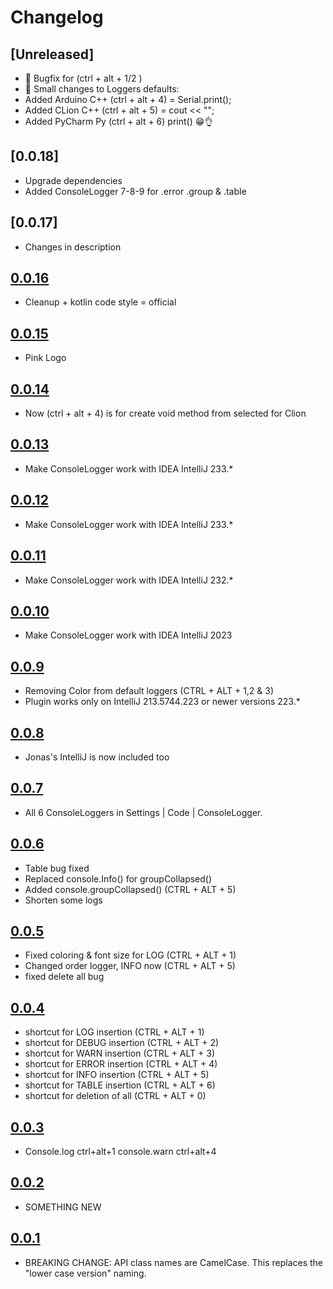 # Changelog

## [Unreleased]
- 🐛 Bugfix for (ctrl + alt + 1/2 ) 
- 🤏 Small changes to Loggers defaults:
- Added Arduino C++ (ctrl + alt + 4) = Serial.print(); 
- Added CLion   C++ (ctrl + alt + 5) = cout << ""; 
- Added PyCharm Py  (ctrl + alt + 6) print() 😁👌

## [0.0.18]
- Upgrade dependencies
- Added ConsoleLogger 7-8-9 for .error .group & .table

## [0.0.17]
- Changes in description

## [0.0.16]
- Cleanup + kotlin code style = official

## [0.0.15]
- Pink Logo

## [0.0.14]
- Now (ctrl + alt + 4) is for create void method from selected for Clion

## [0.0.13]
- Make ConsoleLogger work with IDEA IntelliJ 233.*

## [0.0.12]
- Make ConsoleLogger work with IDEA IntelliJ 233.*

## [0.0.11]
- Make ConsoleLogger work with IDEA IntelliJ 232.*

## [0.0.10]
- Make ConsoleLogger work with IDEA IntelliJ 2023

## [0.0.9]
- Removing Color from default loggers  (CTRL + ALT + 1,2 & 3)
- Plugin works only on IntelliJ 213.5744.223 or newer versions 223.*

## [0.0.8]
- Jonas's IntelliJ is now included too

## [0.0.7]
- All 6 ConsoleLoggers in Settings | Code | ConsoleLogger.

## [0.0.6]
- Table bug fixed
- Replaced console.Info() for groupCollapsed()
- Added console.groupCollapsed()   (CTRL + ALT + 5)
- Shorten some logs

## [0.0.5]
- Fixed coloring & font size for LOG (CTRL + ALT + 1)
- Changed order logger, INFO now (CTRL + ALT + 5)
- fixed delete all bug

## [0.0.4]
- shortcut for LOG insertion   (CTRL + ALT + 1)
- shortcut for DEBUG insertion (CTRL + ALT + 2)
- shortcut for WARN insertion  (CTRL + ALT + 3)
- shortcut for ERROR insertion (CTRL + ALT + 4)
- shortcut for INFO insertion  (CTRL + ALT + 5)
- shortcut for TABLE insertion (CTRL + ALT + 6)
- shortcut for deletion of all (CTRL + ALT + 0)

## [0.0.3]
- Console.log ctrl+alt+1 console.warn ctrl+alt+4

## [0.0.2]
- SOMETHING NEW

## [0.0.1]
- BREAKING CHANGE: API class names are CamelCase. This replaces the  "lower  case version" naming.


[0.0.16]: https://github.com/bg-omar/consolelogger/compare/v0.0.15...v0.0.16

[0.0.15]: https://github.com/bg-omar/consolelogger/compare/v0.0.14...v0.0.15

[0.0.14]: https://github.com/bg-omar/consolelogger/compare/v0.0.13...v0.0.14

[0.0.13]: https://github.com/bg-omar/consolelogger/compare/v0.0.12...v0.0.13

[0.0.12]: https://github.com/bg-omar/consolelogger/compare/v0.0.11...v0.0.12

[0.0.11]: https://github.com/bg-omar/consolelogger/compare/v0.0.10...v0.0.11

[0.0.10]: https://github.com/bg-omar/consolelogger/compare/v0.0.9...v0.0.10

[0.0.9]: https://github.com/bg-omar/consolelogger/compare/v0.0.8...v0.0.9

[0.0.8]: https://github.com/bg-omar/consolelogger/compare/v0.0.7...v0.0.8

[0.0.7]: https://github.com/bg-omar/consolelogger/compare/v0.0.6...v0.0.7

[0.0.6]: https://github.com/bg-omar/consolelogger/compare/v0.0.5...v0.0.6

[0.0.5]: https://github.com/bg-omar/consolelogger/compare/v0.0.4...v0.0.5

[0.0.4]: https://github.com/bg-omar/consolelogger/compare/v0.0.3...v0.0.4

[0.0.3]: https://github.com/bg-omar/consolelogger/compare/v0.0.2...v0.0.3

[0.0.2]: https://github.com/bg-omar/consolelogger/compare/v0.0.1...v0.0.2

[0.0.1]: https://github.com/bg-omar/consolelogger/commits/v0.0.1
